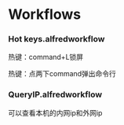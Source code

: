 # Workflows

### Hot keys.alfredworkflow
热键：command+L锁屏

热键：点两下command弹出命令行

### QueryIP.alfredworkflow
可以查看本机的内网ip和外网ip
